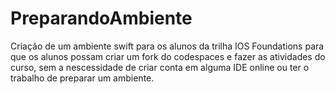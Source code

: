 # PreparandoAmbiente
Criação de um ambiente swift para os alunos da trilha IOS Foundations para que os alunos possam criar um fork do codespaces e fazer as atividades do curso, sem a nescessidade de criar conta em alguma IDE online ou ter o trabalho de preparar um ambiente.
